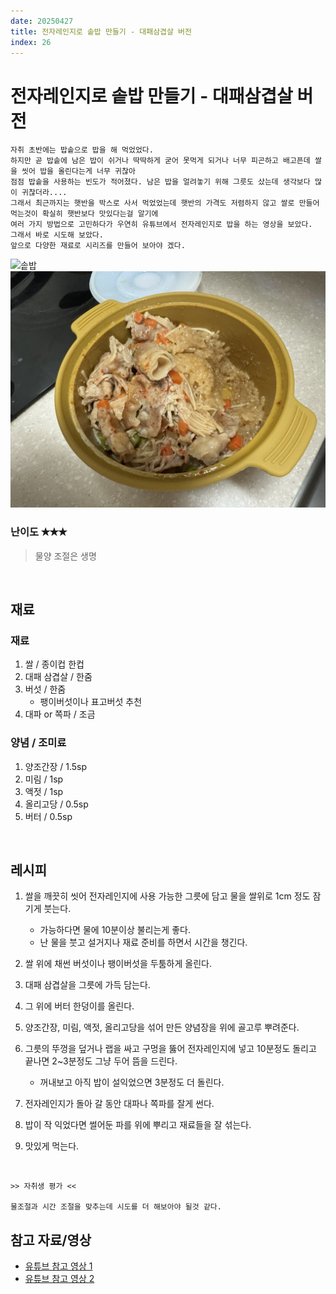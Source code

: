 ```yaml
---
date: 20250427
title: 전자레인지로 솥밥 만들기 - 대패삼겹살 버전
index: 26
---
```

# 전자레인지로 솥밥 만들기 - 대패삼겹살 버전

```
자취 초반에는 밥솥으로 밥을 해 먹었었다.
하지만 곧 밥솥에 남은 밥이 쉬거나 딱딱하게 굳어 못먹게 되거나 너무 피곤하고 배고픈데 쌀을 씻어 밥을 올린다는게 너무 귀찮아
점점 밥솥을 사용하는 빈도가 적어졌다. 남은 밥을 얼려놓기 위해 그릇도 샀는데 생각보다 많이 귀찮더라....
그래서 최근까지는 햇반을 박스로 사서 먹었었는데 햇반의 가격도 저렴하지 않고 쌀로 만들어 먹는것이 확실히 햇반보다 맛있다는걸 알기에
여러 가지 방법으로 고민하다가 우연히 유튜브에서 전자레인지로 밥을 하는 영상을 보았다.
그래서 바로 시도해 보았다.
앞으로 다양한 재료로 시리즈를 만들어 보아야 겠다.
```

![솥밥](<../../../_assets/img/26_1.png>)
![솥밥](<../../../_assets/img/26_2.jpeg>)

### 난이도 ✭✭✭
> 물양 조절은 생명

<br/>

## 재료
### 재료
1. 쌀 / 종이컵 한컵
1. 대패 삼겹살 / 한줌
1. 버섯 / 한줌
    - 팽이버섯이나 표고버섯 추천
1. 대파 or 쪽파 / 조금

### 양념 / 조미료
1. 양조간장 / 1.5sp
1. 미림 / 1sp
1. 액젓 / 1sp
1. 올리고당 / 0.5sp
1. 버터 / 0.5sp


<br/>

## 레시피
1. 쌀을 깨끗히 씻어 전자레인지에 사용 가능한 그릇에 담고 물을 쌀위로 1cm 정도 잠기게 붓는다.
    - 가능하다면 물에 10분이상 불리는게 좋다.
    - 난 물을 붓고 설거지나 재료 준비를 하면서 시간을 챙긴다.

1. 쌀 위에 채썬 버섯이나 팽이버섯을 두툼하게 올린다.

1. 대패 삼겹살을 그릇에 가득 담는다.

1. 그 위에 버터 한덩이를 올린다.

1. 양조간장, 미림, 액젓, 올리고당을 섞어 만든 양념장을 위에 골고루 뿌려준다.

1. 그릇의 뚜껑을 덮거나 랩을 싸고 구멍을 뚫어 전자레인지에 넣고 10분정도 돌리고 끝나면 2~3분정도 그냥 두어 뜸을 드린다.
    - 꺼내보고 아직 밥이 설익었으면 3분정도 더 돌린다.

1. 전자레인지가 돌아 갈 동안 대파나 쪽파를 잘게 썬다.

1. 밥이 작 익었다면 썰어둔 파를 위에 뿌리고 재료들을 잘 섞는다.

1. 맛있게 먹는다.

<br/>

~~~
>> 자취생 평가 <<

물조절과 시간 조절을 맞추는데 시도를 더 해보아야 될것 같다.
~~~

## 참고 자료/영상
- [유튜브 참고 영상 1](https://www.youtube.com/shorts/8lDDMveZYx0)
- [유튜브 참고 영상 2](https://www.youtube.com/shorts/JCq558MD6Ec)

